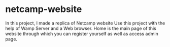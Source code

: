 # netcamp-website
In this project, I made a replica of Netcamp website
Use this project with the help of Wamp Server and a Web browser.
Home is the main page of this website through which you can register yourself as well as access admin page.
